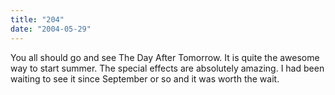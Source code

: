 ```yaml
---
title: "204"
date: "2004-05-29"
---
```


You all should go and see The Day After Tomorrow. It is quite the awesome way to start summer. The special effects are absolutely amazing. I had been waiting to see it since September or so and it was worth the wait.
